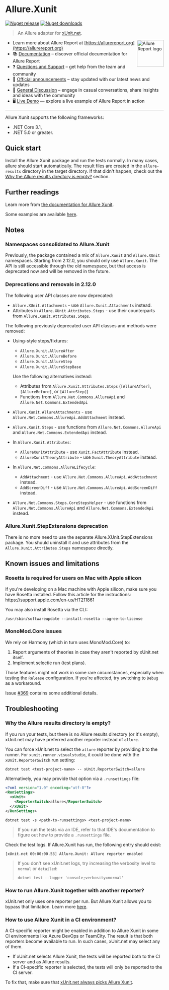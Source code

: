# Allure.Xunit

[![Nuget release](https://img.shields.io/nuget/v/Allure.Xunit?style=flat)](https://www.nuget.org/packages/Allure.Xunit)
[![Nuget downloads](https://img.shields.io/nuget/dt/Allure.Xunit?label=downloads&style=flat)](https://www.nuget.org/packages/Allure.Xunit)

> An Allure adapter for [xUnit.net](https://xunit.net/).

[<img src="https://allurereport.org/public/img/allure-report.svg" height="85px" alt="Allure Report logo" align="right" />](https://allurereport.org "Allure Report")

- Learn more about Allure Report at [https://allurereport.org](https://allurereport.org)
- 📚 [Documentation](https://allurereport.org/docs/) – discover official documentation for Allure Report
- ❓ [Questions and Support](https://github.com/orgs/allure-framework/discussions/categories/questions-support) – get help from the team and community
- 📢 [Official announcements](https://github.com/orgs/allure-framework/discussions/categories/announcements) –  stay updated with our latest news and updates
- 💬 [General Discussion](https://github.com/orgs/allure-framework/discussions/categories/general-discussion) – engage in casual conversations, share insights and ideas with the community
- 🖥️ [Live Demo](https://demo.allurereport.org/) — explore a live example of Allure Report in action

---

Allure Xunit supports the following frameworks:

  - .NET Core 3.1,
  - .NET 5.0 or greater.

## Quick start

Install the Allure.Xunit package and run the tests normally. In many cases,
allure should start automatically. The result files are created in the
`allure-results` directory in the target directory.
If that didn't happen, check out the [Why the Allure results directory is empty?](#why-the-allure-results-directory-is-empty)
section.

## Further readings

Learn more from [the documentation for Allure Xunit](https://allurereport.org/docs/xunit/).

Some examples are available [here](https://github.com/allure-framework/allure-csharp/tree/main/Allure.Xunit.Examples).

## Notes

### Namespaces consolidated to Allure.Xunit

Previously, the package contained a mix of `Allure.Xunit` and `Allure.XUnit`
namespaces. Starting from 2.12.0, you should only use `Allure.Xunit`. The API is
still accessible through the old namespace, but that access is deprecated now
and will be removed in the future.

### Deprecations and removals in 2.12.0

The following user API classes are now deprecated:

  - `Allure.XUnit.Attachments` - use `Allure.Xunit.Attachments` instead.
  - Attributes in `Allure.XUnit.Attributes.Steps` - use their counterparts from
    `Allure.Xunit.Attributes.Steps`.

The following previously deprecated user API classes and methods were removed:

  - Using-style steps/fixtures:
      - `Allure.Xunit.AllureAfter`
      - `Allure.Xunit.AllureBefore`
      - `Allure.Xunit.AllureStep`
      - `Allure.Xunit.AllureStepBase`

    Use the following alternatives instead:
      - Attributes from `Allure.Xunit.Attributes.Steps` (`[AllureAfter]`,
        `[AllureBefore]`, or `[AllureStep]`)
      - Functions from `Allure.Net.Commons.AllureApi` and
        `Allure.Net.Commons.ExtendedApi`
  - `Allure.Xunit.AllureAttachments` - use
    `Allure.Net.Commons.AllureApi.AddAttachment` instead.
  - `Allure.Xunit.Steps` - use functions from
    `Allure.Net.Commons.AllureApi` and `Allure.Net.Commons.ExtendedApi` instead.
  - In `Allure.Xunit.Attributes`:
      - `AllureXunitAttribute` - use `Xunit.FactAttribute` instead.
      - `AllureXunitTheoryAttribute` - use `Xunit.TheoryAttribute` instead.
  - In `Allure.Net.Commons.AllureLifecycle`:
    - `AddAttachment` - use `Allure.Net.Commons.AllureApi.AddAttachment`
      instead.
    - `AddScreenDiff` - use `Allure.Net.Commons.AllureApi.AddScreenDiff`
      instead.
  - `Allure.Net.Commons.Steps.CoreStepsHelper` - use functions from
    `Allure.Net.Commons.AllureApi` and `Allure.Net.Commons.ExtendedApi` instead.

### Allure.Xunit.StepExtensions deprecation

There is no more need to use the separate Allure.XUnit.StepExtensions package.
You should uninstall it and use attributes from the
`Allure.Xunit.Attributes.Steps` namespace directly.

## Known issues and limitations

### Rosetta is required for users on Mac with Apple silicon

If you're developing on a Mac machine with Apple silicon, make sure you have
Rosetta installed. Follow this article for the instructions:
https://support.apple.com/en-us/HT211861

You may also install Rosetta via the CLI:

```shell
/usr/sbin/softwareupdate --install-rosetta --agree-to-license
```

### MonoMod.Core issues

We rely on Harmony (which in turn uses MonoMod.Core) to:

1. Report arguments of theories in case they aren't reported by xUnit.net itself.
2. Implement selectie run (test plans).

Those features might not work in some rare circumstances, especially when testing the `Release` configuration. If you're affected, try switching to `Debug` as a workaround.

Issue [#369] contains some additional details.

[#369]: https://github.com/allure-framework/allure-csharp/issues/369

## Troubleshooting

### Why the Allure results directory is empty?

If you run your tests, but there is no Allure results directory (or it's empty),
xUnit.net may have preferred another reporter instead of `allure`.

You can force xUnit.net to select the `allure` reporter by providing it to the
runner. For `xunit.runner.visualstudio`, it could be done with the
`xUnit.ReporterSwitch` run setting:

```
dotnet test <test-project-name> -- xUnit.ReporterSwitch=allure
```

Alternatively, you may provide that option via a `.runsettings` file:

```xml
<?xml version="1.0" encoding="utf-8"?>
<RunSettings>
  <xUnit>
    <ReporterSwitch>allure</ReporterSwitch>
  </xUnit>
</RunSettings>
```

```
dotnet test -s <path-to-runsettings> <test-project-name>
```

> If you run the tests via an IDE, refer to that IDE's documentation to figure
> out how to provide a `.runsettings` file.

Check the test logs. If Allure.Xunit has run, the following entry should exist:

```
[xUnit.net 00:00:00.53] Allure.Xunit: Allure reporter enabled
```

> If you don't see xUnit.net logs, try increasing the verbosity level to `normal` or `detailed`:
>
> ```
> dotnet test --logger 'console;verbosity=normal'
> ```

### How to run Allure.Xunit together with another reporter?

xUnit.net only uses one reporter per run. But Allure Xunit allows you to bypass
that limitation. Learn more [here](https://allurereport.org/docs/xunit-configuration/#allurexunitrunnerreporter).

### How to use Allure Xunit in a CI environment?

A CI-specific reporter might be enabled in addition to Allure Xunit in some CI
environments like Azure DevOps or TeamCity. The result is that both reporters
become available to run. In such cases, xUnit.net may select any of them.

  - If xUnit.net selects Allure Xunit, the tests will be reported both to the
    CI server and as Allure results.
  - If a CI-specific reporter is selected, the tests will only be reported to
    the CI server.

To fix that, make sure that [xUnit.net always picks Allure Xunit](#why-the-allure-results-directory-is-empty).
